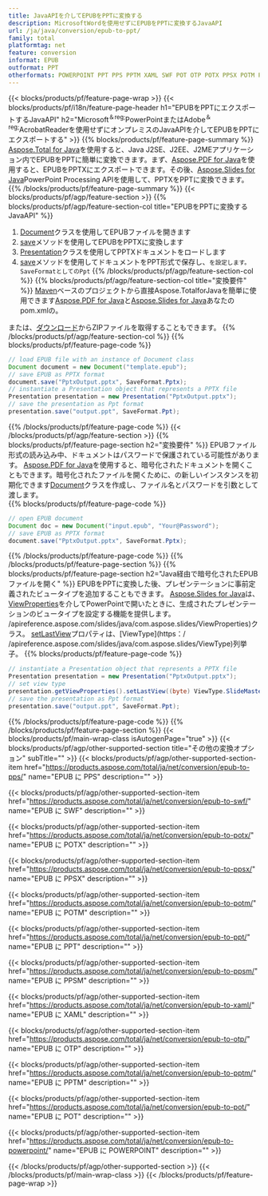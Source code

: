 ```yaml
---
title: JavaAPIを介してEPUBをPPTに変換する
description: MicrosoftWordを使用せずにEPUBをPPTに変換するJavaAPI
url: /ja/java/conversion/epub-to-ppt/
family: total
platformtag: net
feature: conversion
informat: EPUB
outformat: PPT
otherformats: POWERPOINT PPT PPS PPTM XAML SWF POT OTP POTX PPSX POTM PPSM
---
```

{{< blocks/products/pf/feature-page-wrap >}}
{{< blocks/products/pf/i18n/feature-page-header h1="EPUBをPPTにエクスポートするJavaAPI" h2="Microsoft<sup>＆reg;</sup>PowerPointまたはAdobe<sup>＆reg;</sup>AcrobatReaderを使用せずにオンプレミスのJavaAPIを介してEPUBをPPTにエクスポートする" >}}
{{% blocks/products/pf/feature-page-summary %}}
[Aspose.Total for Java](https://products.aspose.com/total/java/)を使用すると、Java J2SE、J2EE、J2MEアプリケーション内でEPUBをPPTに簡単に変換できます。まず、[Aspose.PDF for Java](https://products.aspose.com/pdf/java/)を使用すると、EPUBをPPTXにエクスポートできます。その後、[Aspose.Slides for Java](https://products.aspose.com/slides/java/)PowerPoint Processing APIを使用して、PPTXをPPTに変換できます。
{{% /blocks/products/pf/feature-page-summary  %}}
{{< blocks/products/pf/agp/feature-section >}}
{{% blocks/products/pf/agp/feature-section-col title="EPUBをPPTに変換するJavaAPI" %}}
1. [Document](https://apireference.aspose.com/pdf/java/com.aspose.pdf/Document)クラスを使用してEPUBファイルを開きます
2. [save](https://apireference.aspose.com/pdf/java/com.aspose.pdf/Document#save-java.lang.String-int-)メソッドを使用してEPUBをPPTXに変換します
3. [Presentation](https://apireference.aspose.com/slides/java/com.aspose.slides/Presentation)クラスを使用してPPTXドキュメントをロードします
4. [save](https://apireference.aspose.com/slides/java/com.aspose.slides/Presentation#save-java.lang.String-int-)メソッドを使用してドキュメントをPPT形式で保存し、`を設定します。 SaveFormatとしてのPpt`
{{% /blocks/products/pf/agp/feature-section-col %}}
{{% blocks/products/pf/agp/feature-section-col title="変換要件" %}}
[Maven](https://repository.aspose.com/webapp/#/artifacts/browse/tree/General/repo/com/aspose/aspose-total)ベースのプロジェクトから直接Aspose.TotalforJavaを簡単に使用できます[Aspose.PDF for Java](https://docs.aspose.com/pdf/java/installation/)と[Aspose.Slides for Java](https://docs.aspose.com/slides/java/installation/)あなたのpom.xmlの。

または、[ダウンロード](https://downloads.aspose.com/total/java)からZIPファイルを取得することもできます。
{{% /blocks/products/pf/agp/feature-section-col %}}
{{% blocks/products/pf/feature-page-code %}}

```java
// load EPUB file with an instance of Document class
Document document = new Document("template.epub");
// save EPUB as PPTX format 
document.save("PptxOutput.pptx", SaveFormat.Pptx); 
// instantiate a Presentation object that represents a PPTX file
Presentation presentation = new Presentation("PptxOutput.pptx");
// save the presentation as Ppt format
presentation.save("output.ppt", SaveFormat.Ppt);   
```

{{% /blocks/products/pf/feature-page-code %}}
{{< /blocks/products/pf/agp/feature-section >}}
{{% blocks/products/pf/feature-page-section  h2="変換要件" %}}
EPUBファイル形式の読み込み中、ドキュメントはパスワードで保護されている可能性があります。 [Aspose.PDF for Java](https://products.aspose.com/pdf/java/)を使用すると、暗号化されたドキュメントを開くこともできます。暗号化されたファイルを開くために、の新しいインスタンスを初期化できます[Document](https://apireference.aspose.com/pdf/java/com.aspose.pdf/Document#Document-java.lang.String-java.lang.String-)クラスを作成し、ファイル名とパスワードを引数として渡します。  
{{% blocks/products/pf/feature-page-code %}}

```java
// open EPUB document
Document doc = new Document("input.epub", "Your@Password");
// save EPUB as PPTX format 
document.save("PptxOutput.pptx", SaveFormat.Pptx); 

```

{{% /blocks/products/pf/feature-page-code  %}}
{{% /blocks/products/pf/feature-page-section %}}
{{% blocks/products/pf/feature-page-section  h2="Java経由で暗号化されたEPUBファイルを開く" %}}
EPUBをPPTに変換した後、プレゼンテーションに事前定義されたビュータイプを追加することもできます。 [Aspose.Slides for Java](https://products.aspose.com/slides/java/)は、[ViewProperties](https：/)を介してPowerPointで開いたときに、生成されたプレゼンテーションのビュータイプを設定する機能を提供します。 /apireference.aspose.com/slides/java/com.aspose.slides/ViewProperties)クラス。 [setLastView](https://apireference.aspose.com/slides/java/com.aspose.slides/ViewProperties#setLastView-int-)プロパティは、[ViewType](https：/ /apireference.aspose.com/slides/java/com.aspose.slides/ViewType)列挙子。 
{{% blocks/products/pf/feature-page-code %}}

```java
// instantiate a Presentation object that represents a PPTX file
Presentation presentation = new Presentation("PptxOutput.pptx");
// set view type
presentation.getViewProperties().setLastView((byte) ViewType.SlideMasterView);
// save the presentation as Ppt format
presentation.save("output.ppt", SaveFormat.Ppt);    
```

{{% /blocks/products/pf/feature-page-code  %}}
{{% /blocks/products/pf/feature-page-section %}}
{{< blocks/products/pf/main-wrap-class isAutogenPage="true" >}}
{{< blocks/products/pf/agp/other-supported-section title="その他の変換オプション" subTitle="" >}}
{{< blocks/products/pf/agp/other-supported-section-item href="https://products.aspose.com/total/ja/net/conversion/epub-to-pps/" name="EPUB に PPS" description="" >}}

{{< blocks/products/pf/agp/other-supported-section-item href="https://products.aspose.com/total/ja/net/conversion/epub-to-swf/" name="EPUB に SWF" description="" >}}

{{< blocks/products/pf/agp/other-supported-section-item href="https://products.aspose.com/total/ja/net/conversion/epub-to-potx/" name="EPUB に POTX" description="" >}}

{{< blocks/products/pf/agp/other-supported-section-item href="https://products.aspose.com/total/ja/net/conversion/epub-to-ppsx/" name="EPUB に PPSX" description="" >}}

{{< blocks/products/pf/agp/other-supported-section-item href="https://products.aspose.com/total/ja/net/conversion/epub-to-potm/" name="EPUB に POTM" description="" >}}

{{< blocks/products/pf/agp/other-supported-section-item href="https://products.aspose.com/total/ja/net/conversion/epub-to-ppt/" name="EPUB に PPT" description="" >}}

{{< blocks/products/pf/agp/other-supported-section-item href="https://products.aspose.com/total/ja/net/conversion/epub-to-ppsm/" name="EPUB に PPSM" description="" >}}

{{< blocks/products/pf/agp/other-supported-section-item href="https://products.aspose.com/total/ja/net/conversion/epub-to-xaml/" name="EPUB に XAML" description="" >}}

{{< blocks/products/pf/agp/other-supported-section-item href="https://products.aspose.com/total/ja/net/conversion/epub-to-otp/" name="EPUB に OTP" description="" >}}

{{< blocks/products/pf/agp/other-supported-section-item href="https://products.aspose.com/total/ja/net/conversion/epub-to-pptm/" name="EPUB に PPTM" description="" >}}

{{< blocks/products/pf/agp/other-supported-section-item href="https://products.aspose.com/total/ja/net/conversion/epub-to-pot/" name="EPUB に POT" description="" >}}

{{< blocks/products/pf/agp/other-supported-section-item href="https://products.aspose.com/total/ja/net/conversion/epub-to-powerpoint/" name="EPUB に POWERPOINT" description="" >}}


{{< /blocks/products/pf/agp/other-supported-section >}}
{{< /blocks/products/pf/main-wrap-class >}}
{{< /blocks/products/pf/feature-page-wrap >}}